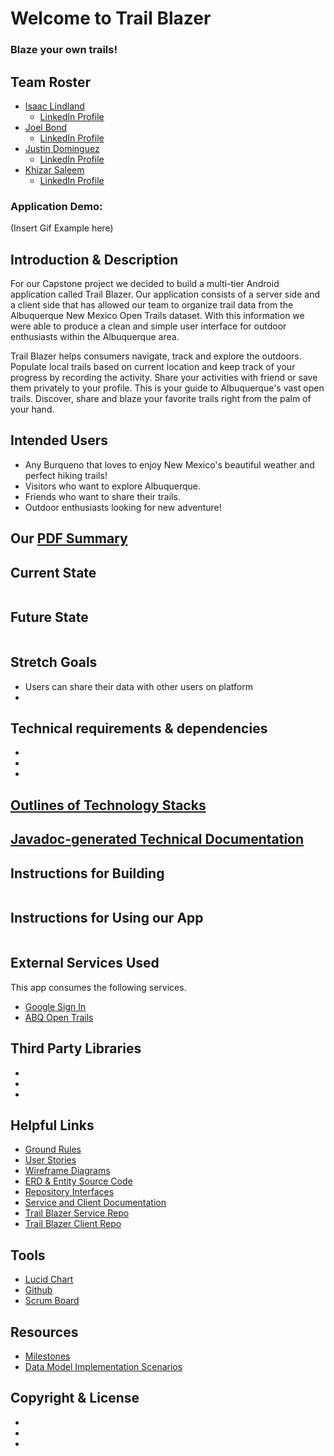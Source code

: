 # Welcome to Trail Blazer
### Blaze your own trails! 

## Team Roster
* [Isaac Lindland](https://github.com/swandivejack)
    * [LinkedIn Profile](https://www.linkedin.com/in/isaaclindland/)
* [Joel Bond](https://github.com/bondj89)
    * [LinkedIn Profile](https://www.linkedin.com/in/bondcsm/)
* [Justin Dominguez](https://github.com/justinbdom)
    * [LinkedIn Profile](https://www.linkedin.com/in/justin-dominguez-8912b3191/)
* [Khizar Saleem](https://github.com/khizar-saleem)
    * [LinkedIn Profile](https://www.linkedin.com/in/khizar-saleem/)
    
    
### Application Demo:
(Insert Gif Example here)

## Introduction & Description 
For our Capstone project we decided to build a multi-tier Android application called Trail Blazer. 
Our application consists of a server side and a client side that has allowed our team to organize 
trail data from the Albuquerque New Mexico Open Trails dataset. With this information we were able 
to produce a clean and simple user interface for outdoor enthusiasts within the Albuquerque area. 

Trail Blazer helps consumers navigate, track and explore the outdoors. Populate local trails based 
on current location and keep track of your progress by recording the activity. Share your activities 
with friend or save them privately to your profile. This is your guide to Albuquerque's vast open trails. 
Discover, share and blaze your favorite trails right from the palm of your hand. 


## Intended Users
* Any Burqueno that loves to enjoy New Mexico's beautiful weather and perfect hiking trails! 
* Visitors who want to explore Albuquerque. 
* Friends who want to share their trails. 
* Outdoor enthusiasts looking for new adventure! 

## Our [PDF Summary](docs/resources/trailblazer-summary.pdf)

## Current State
```text

```

## Future State
```text

```


## Stretch Goals
* Users can share their data with other users on platform 
* 


## Technical requirements & dependencies
* 
*
*

## [Outlines of Technology Stacks](docs/outlines-of-technology-stacks.md)

## [Javadoc-generated Technical Documentation]()


## Instructions for Building 
```text

```

## Instructions for Using our App
```text

```


## External Services Used
This app consumes the following services. 
+ [Google Sign In](https://developers.google.com/identity)
+ [ABQ Open Trails](http://data.cabq.gov/community/opentrails/)


## Third Party Libraries
*
*
*


## Helpful Links
* [Ground Rules](docs/ground-rules.md)
* [User Stories](docs/user-stories.md)
* [Wireframe Diagrams](docs/wireframe.md)
* [ERD & Entity Source Code](docs/erd.md)
* [Repository Interfaces](docs/repo-interfaces.md) 
* [Service and Client Documentation](docs/controllers-and-services.md)
* [Trail Blazer Service Repo](https://github.com/the-trail-blazer/trailblazer-service)
* [Trail Blazer Client Repo](https://github.com/the-trail-blazer/trailblazer-client)


## Tools 
* [Lucid Chart](lucidchart.com)
* [Github](https://github.com/the-trail-blazer)
* [Scrum Board](https://github.com/the-trail-blazer/trailblazer.github.io/projects/5)


## Resources 
* [Milestones](docs/milestones.md)
* [Data Model Implementation Scenarios](https://deep-dive-coding-java-cohort-8.github.io/2019/10/17/data-model-implementation-scenarios.html)


## Copyright & License 
* 
* 
* 







